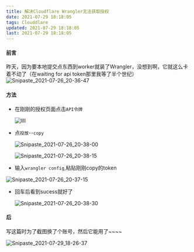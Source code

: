 ```yaml
---
title: 解决Cloudflare Wrangler无法获取授权
date: 2021-07-29 18:18:05
tags: Clouddlare
updated: 2021-07-29 18:18:05
last: 2021-07-29 18:18:05
---
```


#### 前言

昨天，因为要本地提交点东西到worker就装了Wrangler，没想到啊，它就这么卡着不动了（在waiting for api token那里我等了半个世纪）![Snipaste_2021-07-26_20-36-47](https://asstes.thun888.xyz/file/pic-bed/2021/09/d3eb68ed7fb7175f3ba36fa0969e7808.webp)

#### 方法

- 在刚刚的授权页面点击`API令牌`

  ![llll](https://asstes.thun888.xyz/file/pic-bed/2021/07/2d2f0a22ca9bbbcc3e07c41ff6377fe0.png)

- 点`投放`--`copy`

  ![Snipaste_2021-07-26_20-38-00](https://asstes.thun888.xyz/file/pic-bed/2021/07/a7e09112785852a85b04d6f90895fe20.png)

  ![Snipaste_2021-07-26_20-38-15](https://asstes.thun888.xyz/file/pic-bed/2021/07/a70b057f822616bcebe746fcf8f76f0c.png)

- 输入`wrangler config`,粘贴刚刚copy的token

![Snipaste_2021-07-26_20-37-15](https://asstes.thun888.xyz/file/pic-bed/2021/07/8e9a0559716dfe77abe44b9c755c4c2d.png)

- 回车后看到sucess就好了

  ![Snipaste_2021-07-26_20-38-30](https://asstes.thun888.xyz/file/pic-bed/2021/07/e9a3460d8ba6bd5c1b2593db4c7de141.png)

#### 后

写这篇时为了截图换了个账号，然后它能用了\~\~\~\~

![Snipaste_2021-07-29_18-26-37](https://asstes.thun888.xyz/file/pic-bed/2021/09/cfc4d441f6daf3a7fcfb6b8913761440.webp)